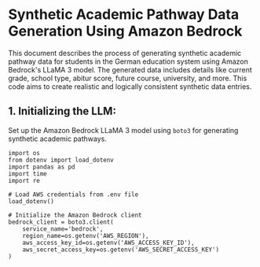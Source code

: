 # Synthetic Academic Pathway Data Generation Using Amazon Bedrock
This document describes the process of generating synthetic academic pathway data for students in the German education system using Amazon Bedrock's LLaMA 3 model. The generated data includes details like current grade, school type, abitur score, future course, university, and more. This code aims to create realistic and logically consistent synthetic data entries.
## 1. Initializing the LLM:
Set up the Amazon Bedrock LLaMA 3 model using `boto3` for generating synthetic academic pathways.

```import boto3
import os
from dotenv import load_dotenv
import pandas as pd
import time
import re

# Load AWS credentials from .env file
load_dotenv()

# Initialize the Amazon Bedrock client
bedrock_client = boto3.client(
    service_name='bedrock',
    region_name=os.getenv('AWS_REGION'),
    aws_access_key_id=os.getenv('AWS_ACCESS_KEY_ID'),
    aws_secret_access_key=os.getenv('AWS_SECRET_ACCESS_KEY')
)
```
